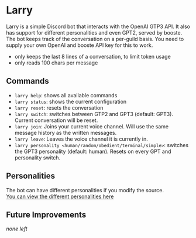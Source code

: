 # Larry

Larry is a simple Discord bot that interacts with the OpenAI GTP3 API. It also has support for different personalities
and even GPT2, served by booste. The bot keeps track of the conversation on a per-guild basis. You need to supply your
own OpenAI and booste API key for this to work.

- only keeps the last 8 lines of a conversation, to limit token usage
- only reads 100 chars per message

## Commands

- `larry help`: shows all available commands
- `larry status`: shows the current configuration
- `larry reset`: resets the conversation
- `larry switch`: switches between GTP2 and GPT3 (default: GPT3). Current conversation will be reset.
- `larry join`: Joins your current voice channel. Will use the same message history as the written messages.
- `larry leave`: Leaves the voice channel it is currently in.
- `larry personality <human/random/obedient/terminal/simple>`: switches the GPT3 personality (default: human). Resets on
  every GPT and personality switch.

## Personalities

The bot can have different personalities if you modify the source.  
[You can view the different personalities here](./src/GPT3/Personalities.js)

## Future Improvements

_none left_